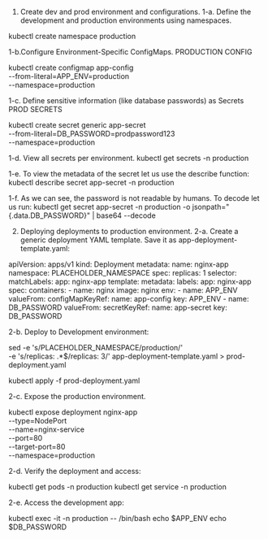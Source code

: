 1. Create dev and prod environment and configurations.
1-a. Define the development and production environments using namespaces.

kubectl create namespace production

1-b.Configure Environment-Specific ConfigMaps.
PRODUCTION CONFIG

kubectl create configmap app-config \
  --from-literal=APP_ENV=production \
  --namespace=production


1-c. Define sensitive information (like database passwords) as Secrets
PROD SECRETS

kubectl create secret generic app-secret \
  --from-literal=DB_PASSWORD=prodpassword123 \
  --namespace=production

1-d. View all secrets per environment.
kubectl get secrets -n production

1-e. To view the metadata of the secret let us use the describe function:
kubectl describe secret app-secret -n production

1-f. As we can see, the password is not readable by humans. To decode let us run:
kubectl get secret app-secret -n production -o jsonpath="{.data.DB_PASSWORD}" | base64 --decode

2. Deploying deployments to production environment.
2-a. Create a generic deployment YAML template. Save it as app-deployment-template.yaml:

apiVersion: apps/v1
kind: Deployment
metadata:
  name: nginx-app
  namespace: PLACEHOLDER_NAMESPACE
spec:
  replicas: 1
  selector:
    matchLabels:
      app: nginx-app
  template:
    metadata:
      labels:
        app: nginx-app
    spec:
      containers:
      - name: nginx
        image: nginx
        env:
        - name: APP_ENV
          valueFrom:
            configMapKeyRef:
              name: app-config
              key: APP_ENV
        - name: DB_PASSWORD
          valueFrom:
            secretKeyRef:
              name: app-secret
              key: DB_PASSWORD

2-b. Deploy to Development environment:

sed -e 's/PLACEHOLDER_NAMESPACE/production/' \
    -e 's/replicas: .*$/replicas: 3/' app-deployment-template.yaml > prod-deployment.yaml

kubectl apply -f prod-deployment.yaml

2-c. Expose the production environment.

kubectl expose deployment nginx-app \
  --type=NodePort \
  --name=nginx-service \
  --port=80 \
  --target-port=80 \
  --namespace=production

2-d. Verify the deployment and access:

kubectl get pods -n production
kubectl get service -n production

2-e. Access the development app:

kubectl exec -it <pod-name> -n production -- /bin/bash
echo $APP_ENV
echo $DB_PASSWORD


